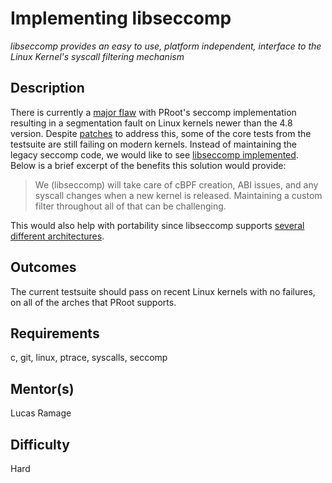 # Implementing libseccomp

_libseccomp provides an easy to use, platform independent, interface to the Linux Kernel's syscall filtering mechanism_

## Description

There is currently a [major flaw](https://github.com/proot-me/proot/issues/106) with PRoot's seccomp implementation resulting in a segmentation fault on Linux kernels newer than the 4.8 version. Despite [patches](https://github.com/proot-me/proot/pull/130) to address this, some of the core tests from the testsuite are still failing on modern kernels. Instead of maintaining the legacy seccomp code, we would like to see [libseccomp implemented](https://github.com/proot-me/proot/issues/195). Below is a brief excerpt of the benefits this solution would provide:

> We (libseccomp) will take care of cBPF creation, ABI issues,
and any syscall changes when a new kernel is released. Maintaining a custom
filter throughout all of that can be challenging.

This would also help with portability since libseccomp supports [several different architectures](https://github.com/seccomp/libseccomp#supported-architectures).

## Outcomes

The current testsuite should pass on recent Linux kernels with no failures, on all of the arches that PRoot supports.

## Requirements

c, git, linux, ptrace, syscalls, seccomp

## Mentor(s)

Lucas Ramage

## Difficulty

Hard

